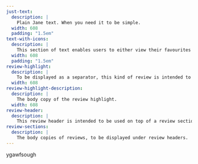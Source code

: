 ```yaml
---
just-text:
  description: |
    Plain Jane text. When you need it to be simple.
  width: 608
  padding: "1.5em"
text-with-icons:
  description: |
    This section of text enables users to either view their favourites list, our products, or subscribe to our newsletter.
  width: 608
  padding: "1.5em"
review-highlight:
  description: |
    To be displayed as a separator, this kind of review is intended to pack a punch. Highlight of the month, year, or week, this review acts as a section to break off segments.
  width: 608
review-highlight-description:
  description: |
    The body copy of the review highlight.
  width: 608
review-header:
  description: |
    This review header is intended to be used on top of a review section.
review-sections:
  description: |
    The body copies of reviews, to be displayed under review headers.
---
```

ygawfsough
